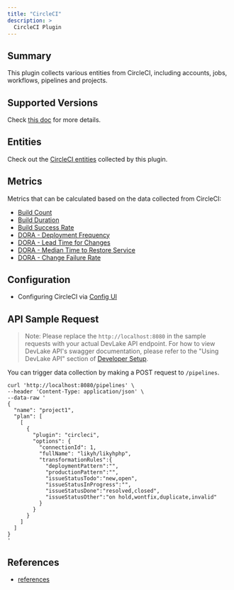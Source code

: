 ```yaml
---
title: "CircleCI"
description: >
  CircleCI Plugin
---
```



## Summary

This plugin collects various entities from CircleCI, including accounts, jobs, workflows, pipelines and projects.

## Supported Versions

Check [this doc](https://devlake.apache.org/docs/Overview/SupportedDataSources#data-sources-and-data-plugins) for more details.


## Entities

Check out the [CircleCI entities](/Overview/SupportedDataSources.md#data-collection-scope-by-each-plugin) collected by this plugin.

## Metrics

Metrics that can be calculated based on the data collected from CircleCI:
- [Build Count](/Metrics/BuildCount.md)
- [Build Duration](/Metrics/BuildDuration.md)
- [Build Success Rate](/Metrics/BuildSuccessRate.md)
- [DORA - Deployment Frequency](/Metrics/DeploymentFrequency.md)
- [DORA - Lead Time for Changes](/Metrics/LeadTimeForChanges.md)
- [DORA - Median Time to Restore Service](/Metrics/MTTR.md)
- [DORA - Change Failure Rate](/Metrics/CFR.md)


## Configuration

- Configuring CircleCI via [Config UI](/Configuration/CircleCI.md)

## API Sample Request
> Note: Please replace the `http://localhost:8080` in the sample requests with your actual DevLake API endpoint. For how to view DevLake API's swagger documentation, please refer to the "Using DevLake API" section of [Developer Setup](../DeveloperManuals/DeveloperSetup.md).

You can trigger data collection by making a POST request to `/pipelines`.
```shell
curl 'http://localhost:8080/pipelines' \
--header 'Content-Type: application/json' \
--data-raw '
{
  "name": "project1",
  "plan": [
    [
      {
        "plugin": "circleci",
        "options": {
          "connectionId": 1,
          "fullName": "likyh/likyhphp",
          "transformationRules":{
            "deploymentPattern":"",
            "productionPattern":"",
            "issueStatusTodo":"new,open",
            "issueStatusInProgress":"",
            "issueStatusDone":"resolved,closed",
            "issueStatusOther":"on hold,wontfix,duplicate,invalid"
          }
        }
      }
    ]
  ]
}
'
```

## References

- [references](/DeveloperManuals/DeveloperSetup.md#references)
